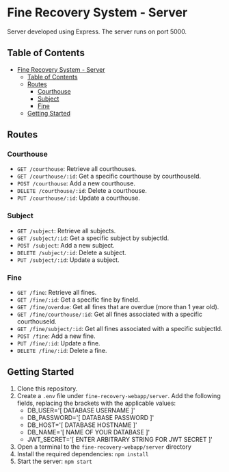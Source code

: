 # Fine Recovery System - Server

Server developed using Express. The server runs on port 5000.

## Table of Contents

- [Fine Recovery System - Server](#fine-recovery-system---server)
  - [Table of Contents](#table-of-contents)
  - [Routes](#routes)
    - [Courthouse](#courthouse)
    - [Subject](#subject)
    - [Fine](#fine)
  - [Getting Started](#getting-started)

## Routes

### Courthouse

- `GET /courthouse`: Retrieve all courthouses.
- `GET /courthouse/:id`: Get a specific courthouse by courthouseId.
- `POST /courthouse`: Add a new courthouse.
- `DELETE /courthouse/:id`: Delete a courthouse.
- `PUT /courthouse/:id`: Update a courthouse.

### Subject

- `GET /subject`: Retrieve all subjects.
- `GET /subject/:id`: Get a specific subject by subjectId.
- `POST /subject`: Add a new subject.
- `DELETE /subject/:id`: Delete a subject.
- `PUT /subject/:id`: Update a subject.

### Fine

- `GET /fine`: Retrieve all fines.
- `GET /fine/:id`: Get a specific fine by fineId.
- `GET /fine/overdue`: Get all fines that are overdue (more than 1 year old).
- `GET /fine/courthouse/:id`: Get all fines associated with a specific courthouseId.
- `GET /fine/subject/:id`: Get all fines associated with a specific subjectId.
- `POST /fine`: Add a new fine.
- `PUT /fine/:id`: Update a fine.
- `DELETE /fine/:id`: Delete a fine.

## Getting Started

1. Clone this repository.
2. Create a `.env` file under `fine-recovery-webapp/server`. Add the following fields, replacing the brackets with the applicable values:
   - DB_USER='[ DATABASE USERNAME ]'
   - DB_PASSWORD='[ DATABASE PASSWORD ]'
   - DB_HOST='[ DATABASE HOSTNAME ]'
   - DB_NAME='[ NAME OF YOUR DATABASE ]'
   - JWT_SECRET='[ ENTER ARBITRARY STRING FOR JWT SECRET ]'
3. Open a terminal to the `fine-recovery-webapp/server` directory
4. Install the required dependencies: `npm install`
5. Start the server: `npm start`
